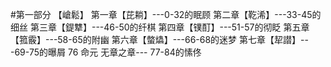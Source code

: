 #第一部分 【嵢鬆】
        第一章【芘耥】---0-32的眠顾
        第二章【䩐浠】---33-45的细丝
        第三章【鍉犨】---46-50的纤棋
        第四章【镤酊】---51-57的彻眨
        第五章【箛霰】---58-65的附幽
        第六章【螫爞】---66-68的迷梦
        第七章【㸷譛】---69-75的曝屑
        76 命元
        无章之章--- 77-84的愫佟
